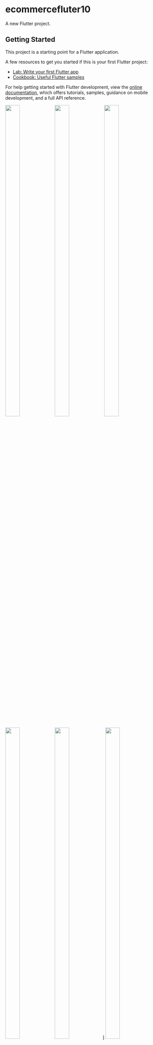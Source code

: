 # ecommercefluter10

A new Flutter project.

## Getting Started

This project is a starting point for a Flutter application.

A few resources to get you started if this is your first Flutter project:

- [Lab: Write your first Flutter app](https://docs.flutter.dev/get-started/codelab)
- [Cookbook: Useful Flutter samples](https://docs.flutter.dev/cookbook)

For help getting started with Flutter development, view the
[online documentation](https://docs.flutter.dev/), which offers tutorials,
samples, guidance on mobile development, and a full API reference.
<p>
  <img src="https://github.com/userravina/ecommercefluter10/assets/120082785/a5174840-c989-48f6-b247-01d8a3707ed3" height="50%" width="30%">
  <img src="https://github.com/userravina/ecommercefluter10/assets/120082785/e73715d4-36d4-40fe-a655-e981a3891f43"  height="50%" width="30%">
  <img src="https://github.com/userravina/ecommercefluter10/assets/120082785/e9110553-0783-47dd-8ff4-553f2136eb63" height="50%" width="30%">
  <img src="https://github.com/userravina/ecommercefluter10/assets/120082785/4bc7ce7b-1935-496f-9d1b-7bd2969f9c7f"  height="50%" width="30%">
  <img src="https://github.com/userravina/ecommercefluter10/assets/120082785/766f0a08-6982-4373-ad5d-ed09c8c88a07"  height="50%" width="30%">l̥
  <img src="https://github.com/userravina/ecommercefluter10/assets/120082785/62768920-3c60-42ae-a762-1bdb8936f0bf" height="50%" width="30%">
  <img src="https://github.com/userravina/ecommercefluter10/assets/120082785/7958b0a4-c537-4f26-87d4-87abd0d03684"  height="50%" width="30%">
  <img src="https://github.com/userravina/ecommercefluter10/assets/120082785/c6295381-981b-41cf-81e6-51819ee20adf" height="50%" width="30%">
  <img src="https://github.com/userravina/ecommercefluter10/assets/120082785/904a54c1-e5fe-45e4-a205-bce957e06b27"  height="50%" width="30%">
  <img src="https://github.com/userravina/ecommercefluter10/assets/120082785/5bbef97a-d65d-448e-96c4-5570f4b31921"  height="50%" width="30%">
  <img src="https://github.com/userravina/ecommercefluter10/assets/120082785/6a0cd908-620b-43a6-bc8b-ad6eef5784f4" height="50%" width="30%">
  <img src="https://github.com/userravina/ecommercefluter10/assets/120082785/009fdb1b-df51-4a3f-bb60-27f5c84e95f4"  height="50%" width="30%">
  <img src="https://github.com/userravina/ecommercefluter10/assets/120082785/896dd1d1-60e1-4cc9-acfc-c691b9f61870"  height="50%" width="30%">
  <img src="https://github.com/userravina/ecommercefluter10/assets/120082785/2b4358a3-cede-4d54-9ae3-d61d52014d19"  height="50%" width="30%">
</p>








